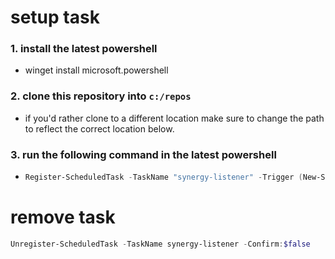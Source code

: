 # setup task

### 1. install the latest powershell

- winget install microsoft.powershell

### 2. clone this repository into `c:/repos`

- if you'd rather clone to a different location make sure to change the path to reflect the correct location below.

### 3. run the following command in the latest powershell

- ```powershell
  Register-ScheduledTask -TaskName "synergy-listener" -Trigger (New-ScheduledTaskTrigger -AtLogon) -Action (New-ScheduledTaskAction -Execute "pwsh" -Argument "-WindowStyle Hidden -Command `"& c:/repos/synergy-listener/synergy-listener.ps1`"") -RunLevel Highest -Force;
  ```

# remove task

```powershell
Unregister-ScheduledTask -TaskName synergy-listener -Confirm:$false
```
